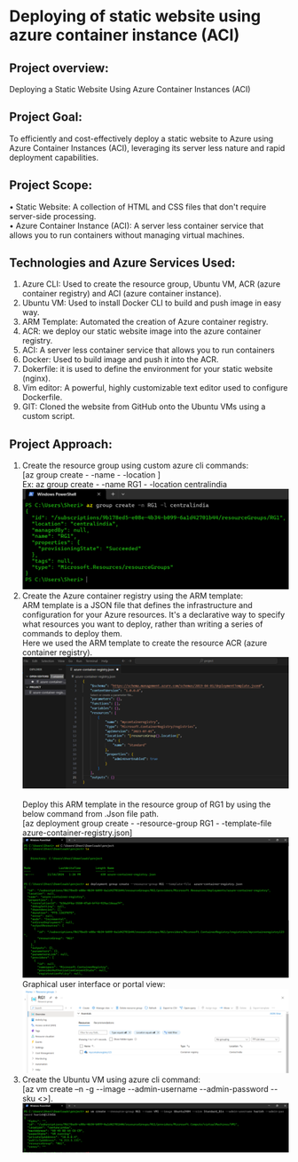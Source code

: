# Deploying of static website using azure container instance (ACI)

## Project overview:
Deploying a Static Website Using Azure Container Instances (ACI)
## Project Goal:
To efficiently and cost-effectively deploy a static website to Azure using Azure Container Instances (ACI), leveraging its server less nature and rapid deployment capabilities.
## Project Scope:
•	Static Website: A collection of HTML and CSS files that don't require server-side processing.<br>
•	Azure Container Instance (ACI): A server less container service that allows you to run containers without managing virtual machines.
## Technologies and Azure Services Used:
1.	Azure CLI: Used to create the resource group, Ubuntu VM, ACR (azure container registry) and ACI (azure container instance).
2.	Ubuntu VM: Used to install Docker CLI to build and push image in easy way.
3.	ARM Template: Automated the creation of Azure container registry.
4.	ACR: we deploy our static website image into the azure container registry.
5.	ACI: A server less container service that allows you to run containers
6.	Docker: Used to build image and push it into the ACR.
7.	Dokerfile: it is used to define the environment for your static website (nginx).
8.	Vim editor: A powerful, highly customizable text editor used to configure Dockerfile.
9.	GIT: Cloned the website from GitHub onto the Ubuntu VMs using a custom script.

## Project Approach:
1.	Create the resource group using custom azure cli commands:<br>
[az group create - -name <resource-group-name> - -location <location-name>]<br>
Ex: az group create - -name RG1 - -location centralindia <br>
![image alt](https://github.com/sheriharish/static-website/blob/557be6a67d4ab492c2cd05acc48f5c72fd7ff93e/mdimages/1.png)
2.	Create the Azure container registry using the ARM template:<br>
 ARM template is a JSON file that defines the infrastructure and configuration for your Azure resources. It's a declarative way to specify what resources you want to deploy, rather than writing a series of commands to deploy them. <br>
Here we used the ARM template to create the resource ACR (azure container registry).<br>
![image alt](https://github.com/sheriharish/static-website/blob/34a32462e936d0ecb9712eb3fde2a728027306a0/mdimages/2.png)<br><br>
Deploy this ARM template in the resource group of RG1 by using the below command from .Json file path.<br>
[az deployment group create - -resource-group RG1 - -template-file azure-container-registry.json] <br>
![image alt](https://github.com/sheriharish/static-website/blob/34a32462e936d0ecb9712eb3fde2a728027306a0/mdimages/3.png)
Graphical user interface or portal view:<br>
![image alt](https://github.com/sheriharish/static-website/blob/34a32462e936d0ecb9712eb3fde2a728027306a0/mdimages/4.png)
3.	Create the Ubuntu VM using azure cli command:<br>
[az vm create –n <vm-name> -g <resource-group> --image <image-name> --admin-username <username> --admin-password <password> --sku <>].<br>
![image alt](https://github.com/sheriharish/static-website/blob/34a32462e936d0ecb9712eb3fde2a728027306a0/mdimages/5.png)





